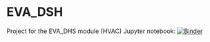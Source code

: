 # EVA_DSH
Project for the EVA_DHS module (HVAC)
Jupyter notebook: [![Binder](https://mybinder.org/badge_logo.svg)](https://mybinder.org/v2/gh/regevell/EVA_DSH/HEAD)

